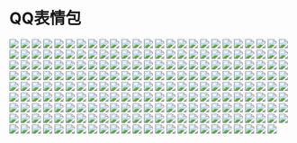 # QQ表情包

![](https://gcore.jsdelivr.net/gh/yoghurtlee-thu/twikoo-magic@main/image/QQ/0.webp)
![](https://gcore.jsdelivr.net/gh/yoghurtlee-thu/twikoo-magic@main/image/QQ/1.webp)
![](https://gcore.jsdelivr.net/gh/yoghurtlee-thu/twikoo-magic@main/image/QQ/10.webp)
![](https://gcore.jsdelivr.net/gh/yoghurtlee-thu/twikoo-magic@main/image/QQ/100.webp)
![](https://gcore.jsdelivr.net/gh/yoghurtlee-thu/twikoo-magic@main/image/QQ/101.webp)
![](https://gcore.jsdelivr.net/gh/yoghurtlee-thu/twikoo-magic@main/image/QQ/102.webp)
![](https://gcore.jsdelivr.net/gh/yoghurtlee-thu/twikoo-magic@main/image/QQ/103.webp)
![](https://gcore.jsdelivr.net/gh/yoghurtlee-thu/twikoo-magic@main/image/QQ/104.webp)
![](https://gcore.jsdelivr.net/gh/yoghurtlee-thu/twikoo-magic@main/image/QQ/105.webp)
![](https://gcore.jsdelivr.net/gh/yoghurtlee-thu/twikoo-magic@main/image/QQ/106.webp)
![](https://gcore.jsdelivr.net/gh/yoghurtlee-thu/twikoo-magic@main/image/QQ/107.webp)
![](https://gcore.jsdelivr.net/gh/yoghurtlee-thu/twikoo-magic@main/image/QQ/108.webp)
![](https://gcore.jsdelivr.net/gh/yoghurtlee-thu/twikoo-magic@main/image/QQ/109.webp)
![](https://gcore.jsdelivr.net/gh/yoghurtlee-thu/twikoo-magic@main/image/QQ/11.webp)
![](https://gcore.jsdelivr.net/gh/yoghurtlee-thu/twikoo-magic@main/image/QQ/110.webp)
![](https://gcore.jsdelivr.net/gh/yoghurtlee-thu/twikoo-magic@main/image/QQ/111.webp)
![](https://gcore.jsdelivr.net/gh/yoghurtlee-thu/twikoo-magic@main/image/QQ/112.webp)
![](https://gcore.jsdelivr.net/gh/yoghurtlee-thu/twikoo-magic@main/image/QQ/113.webp)
![](https://gcore.jsdelivr.net/gh/yoghurtlee-thu/twikoo-magic@main/image/QQ/114.webp)
![](https://gcore.jsdelivr.net/gh/yoghurtlee-thu/twikoo-magic@main/image/QQ/115.webp)
![](https://gcore.jsdelivr.net/gh/yoghurtlee-thu/twikoo-magic@main/image/QQ/116.webp)
![](https://gcore.jsdelivr.net/gh/yoghurtlee-thu/twikoo-magic@main/image/QQ/117.webp)
![](https://gcore.jsdelivr.net/gh/yoghurtlee-thu/twikoo-magic@main/image/QQ/118.webp)
![](https://gcore.jsdelivr.net/gh/yoghurtlee-thu/twikoo-magic@main/image/QQ/119.webp)
![](https://gcore.jsdelivr.net/gh/yoghurtlee-thu/twikoo-magic@main/image/QQ/12.webp)
![](https://gcore.jsdelivr.net/gh/yoghurtlee-thu/twikoo-magic@main/image/QQ/120.webp)
![](https://gcore.jsdelivr.net/gh/yoghurtlee-thu/twikoo-magic@main/image/QQ/121.webp)
![](https://gcore.jsdelivr.net/gh/yoghurtlee-thu/twikoo-magic@main/image/QQ/122.webp)
![](https://gcore.jsdelivr.net/gh/yoghurtlee-thu/twikoo-magic@main/image/QQ/123.webp)
![](https://gcore.jsdelivr.net/gh/yoghurtlee-thu/twikoo-magic@main/image/QQ/124.webp)
![](https://gcore.jsdelivr.net/gh/yoghurtlee-thu/twikoo-magic@main/image/QQ/125.webp)
![](https://gcore.jsdelivr.net/gh/yoghurtlee-thu/twikoo-magic@main/image/QQ/126.webp)
![](https://gcore.jsdelivr.net/gh/yoghurtlee-thu/twikoo-magic@main/image/QQ/127.webp)
![](https://gcore.jsdelivr.net/gh/yoghurtlee-thu/twikoo-magic@main/image/QQ/128.webp)
![](https://gcore.jsdelivr.net/gh/yoghurtlee-thu/twikoo-magic@main/image/QQ/129.webp)
![](https://gcore.jsdelivr.net/gh/yoghurtlee-thu/twikoo-magic@main/image/QQ/13.webp)
![](https://gcore.jsdelivr.net/gh/yoghurtlee-thu/twikoo-magic@main/image/QQ/130.webp)
![](https://gcore.jsdelivr.net/gh/yoghurtlee-thu/twikoo-magic@main/image/QQ/131.webp)
![](https://gcore.jsdelivr.net/gh/yoghurtlee-thu/twikoo-magic@main/image/QQ/132.webp)
![](https://gcore.jsdelivr.net/gh/yoghurtlee-thu/twikoo-magic@main/image/QQ/133.webp)
![](https://gcore.jsdelivr.net/gh/yoghurtlee-thu/twikoo-magic@main/image/QQ/134.webp)
![](https://gcore.jsdelivr.net/gh/yoghurtlee-thu/twikoo-magic@main/image/QQ/135.webp)
![](https://gcore.jsdelivr.net/gh/yoghurtlee-thu/twikoo-magic@main/image/QQ/136.webp)
![](https://gcore.jsdelivr.net/gh/yoghurtlee-thu/twikoo-magic@main/image/QQ/137.webp)
![](https://gcore.jsdelivr.net/gh/yoghurtlee-thu/twikoo-magic@main/image/QQ/138.webp)
![](https://gcore.jsdelivr.net/gh/yoghurtlee-thu/twikoo-magic@main/image/QQ/139.webp)
![](https://gcore.jsdelivr.net/gh/yoghurtlee-thu/twikoo-magic@main/image/QQ/14.webp)
![](https://gcore.jsdelivr.net/gh/yoghurtlee-thu/twikoo-magic@main/image/QQ/140.webp)
![](https://gcore.jsdelivr.net/gh/yoghurtlee-thu/twikoo-magic@main/image/QQ/141.webp)
![](https://gcore.jsdelivr.net/gh/yoghurtlee-thu/twikoo-magic@main/image/QQ/142.webp)
![](https://gcore.jsdelivr.net/gh/yoghurtlee-thu/twikoo-magic@main/image/QQ/143.webp)
![](https://gcore.jsdelivr.net/gh/yoghurtlee-thu/twikoo-magic@main/image/QQ/144.webp)
![](https://gcore.jsdelivr.net/gh/yoghurtlee-thu/twikoo-magic@main/image/QQ/145.webp)
![](https://gcore.jsdelivr.net/gh/yoghurtlee-thu/twikoo-magic@main/image/QQ/146.webp)
![](https://gcore.jsdelivr.net/gh/yoghurtlee-thu/twikoo-magic@main/image/QQ/147.webp)
![](https://gcore.jsdelivr.net/gh/yoghurtlee-thu/twikoo-magic@main/image/QQ/148.webp)
![](https://gcore.jsdelivr.net/gh/yoghurtlee-thu/twikoo-magic@main/image/QQ/149.webp)
![](https://gcore.jsdelivr.net/gh/yoghurtlee-thu/twikoo-magic@main/image/QQ/15.webp)
![](https://gcore.jsdelivr.net/gh/yoghurtlee-thu/twikoo-magic@main/image/QQ/150.webp)
![](https://gcore.jsdelivr.net/gh/yoghurtlee-thu/twikoo-magic@main/image/QQ/151.webp)
![](https://gcore.jsdelivr.net/gh/yoghurtlee-thu/twikoo-magic@main/image/QQ/152.webp)
![](https://gcore.jsdelivr.net/gh/yoghurtlee-thu/twikoo-magic@main/image/QQ/153.webp)
![](https://gcore.jsdelivr.net/gh/yoghurtlee-thu/twikoo-magic@main/image/QQ/154.webp)
![](https://gcore.jsdelivr.net/gh/yoghurtlee-thu/twikoo-magic@main/image/QQ/155.webp)
![](https://gcore.jsdelivr.net/gh/yoghurtlee-thu/twikoo-magic@main/image/QQ/156.webp)
![](https://gcore.jsdelivr.net/gh/yoghurtlee-thu/twikoo-magic@main/image/QQ/157.webp)
![](https://gcore.jsdelivr.net/gh/yoghurtlee-thu/twikoo-magic@main/image/QQ/158.webp)
![](https://gcore.jsdelivr.net/gh/yoghurtlee-thu/twikoo-magic@main/image/QQ/159.webp)
![](https://gcore.jsdelivr.net/gh/yoghurtlee-thu/twikoo-magic@main/image/QQ/16.webp)
![](https://gcore.jsdelivr.net/gh/yoghurtlee-thu/twikoo-magic@main/image/QQ/160.webp)
![](https://gcore.jsdelivr.net/gh/yoghurtlee-thu/twikoo-magic@main/image/QQ/161.webp)
![](https://gcore.jsdelivr.net/gh/yoghurtlee-thu/twikoo-magic@main/image/QQ/162.webp)
![](https://gcore.jsdelivr.net/gh/yoghurtlee-thu/twikoo-magic@main/image/QQ/163.webp)
![](https://gcore.jsdelivr.net/gh/yoghurtlee-thu/twikoo-magic@main/image/QQ/164.webp)
![](https://gcore.jsdelivr.net/gh/yoghurtlee-thu/twikoo-magic@main/image/QQ/165.webp)
![](https://gcore.jsdelivr.net/gh/yoghurtlee-thu/twikoo-magic@main/image/QQ/166.webp)
![](https://gcore.jsdelivr.net/gh/yoghurtlee-thu/twikoo-magic@main/image/QQ/167.webp)
![](https://gcore.jsdelivr.net/gh/yoghurtlee-thu/twikoo-magic@main/image/QQ/168.webp)
![](https://gcore.jsdelivr.net/gh/yoghurtlee-thu/twikoo-magic@main/image/QQ/169.webp)
![](https://gcore.jsdelivr.net/gh/yoghurtlee-thu/twikoo-magic@main/image/QQ/17.webp)
![](https://gcore.jsdelivr.net/gh/yoghurtlee-thu/twikoo-magic@main/image/QQ/170.webp)
![](https://gcore.jsdelivr.net/gh/yoghurtlee-thu/twikoo-magic@main/image/QQ/171.webp)
![](https://gcore.jsdelivr.net/gh/yoghurtlee-thu/twikoo-magic@main/image/QQ/172.webp)
![](https://gcore.jsdelivr.net/gh/yoghurtlee-thu/twikoo-magic@main/image/QQ/173.webp)
![](https://gcore.jsdelivr.net/gh/yoghurtlee-thu/twikoo-magic@main/image/QQ/174.webp)
![](https://gcore.jsdelivr.net/gh/yoghurtlee-thu/twikoo-magic@main/image/QQ/175.webp)
![](https://gcore.jsdelivr.net/gh/yoghurtlee-thu/twikoo-magic@main/image/QQ/176.webp)
![](https://gcore.jsdelivr.net/gh/yoghurtlee-thu/twikoo-magic@main/image/QQ/177.webp)
![](https://gcore.jsdelivr.net/gh/yoghurtlee-thu/twikoo-magic@main/image/QQ/178.webp)
![](https://gcore.jsdelivr.net/gh/yoghurtlee-thu/twikoo-magic@main/image/QQ/179.webp)
![](https://gcore.jsdelivr.net/gh/yoghurtlee-thu/twikoo-magic@main/image/QQ/18.webp)
![](https://gcore.jsdelivr.net/gh/yoghurtlee-thu/twikoo-magic@main/image/QQ/180.webp)
![](https://gcore.jsdelivr.net/gh/yoghurtlee-thu/twikoo-magic@main/image/QQ/181.webp)
![](https://gcore.jsdelivr.net/gh/yoghurtlee-thu/twikoo-magic@main/image/QQ/182.webp)
![](https://gcore.jsdelivr.net/gh/yoghurtlee-thu/twikoo-magic@main/image/QQ/183.webp)
![](https://gcore.jsdelivr.net/gh/yoghurtlee-thu/twikoo-magic@main/image/QQ/184.webp)
![](https://gcore.jsdelivr.net/gh/yoghurtlee-thu/twikoo-magic@main/image/QQ/185.webp)
![](https://gcore.jsdelivr.net/gh/yoghurtlee-thu/twikoo-magic@main/image/QQ/186.webp)
![](https://gcore.jsdelivr.net/gh/yoghurtlee-thu/twikoo-magic@main/image/QQ/187.webp)
![](https://gcore.jsdelivr.net/gh/yoghurtlee-thu/twikoo-magic@main/image/QQ/188.webp)
![](https://gcore.jsdelivr.net/gh/yoghurtlee-thu/twikoo-magic@main/image/QQ/189.webp)
![](https://gcore.jsdelivr.net/gh/yoghurtlee-thu/twikoo-magic@main/image/QQ/19.webp)
![](https://gcore.jsdelivr.net/gh/yoghurtlee-thu/twikoo-magic@main/image/QQ/190.webp)
![](https://gcore.jsdelivr.net/gh/yoghurtlee-thu/twikoo-magic@main/image/QQ/191.webp)
![](https://gcore.jsdelivr.net/gh/yoghurtlee-thu/twikoo-magic@main/image/QQ/192.webp)
![](https://gcore.jsdelivr.net/gh/yoghurtlee-thu/twikoo-magic@main/image/QQ/193.webp)
![](https://gcore.jsdelivr.net/gh/yoghurtlee-thu/twikoo-magic@main/image/QQ/194.webp)
![](https://gcore.jsdelivr.net/gh/yoghurtlee-thu/twikoo-magic@main/image/QQ/195.webp)
![](https://gcore.jsdelivr.net/gh/yoghurtlee-thu/twikoo-magic@main/image/QQ/196.webp)
![](https://gcore.jsdelivr.net/gh/yoghurtlee-thu/twikoo-magic@main/image/QQ/197.webp)
![](https://gcore.jsdelivr.net/gh/yoghurtlee-thu/twikoo-magic@main/image/QQ/198.webp)
![](https://gcore.jsdelivr.net/gh/yoghurtlee-thu/twikoo-magic@main/image/QQ/199.webp)
![](https://gcore.jsdelivr.net/gh/yoghurtlee-thu/twikoo-magic@main/image/QQ/2.webp)
![](https://gcore.jsdelivr.net/gh/yoghurtlee-thu/twikoo-magic@main/image/QQ/20.webp)
![](https://gcore.jsdelivr.net/gh/yoghurtlee-thu/twikoo-magic@main/image/QQ/200.webp)
![](https://gcore.jsdelivr.net/gh/yoghurtlee-thu/twikoo-magic@main/image/QQ/201.webp)
![](https://gcore.jsdelivr.net/gh/yoghurtlee-thu/twikoo-magic@main/image/QQ/202.webp)
![](https://gcore.jsdelivr.net/gh/yoghurtlee-thu/twikoo-magic@main/image/QQ/203.webp)
![](https://gcore.jsdelivr.net/gh/yoghurtlee-thu/twikoo-magic@main/image/QQ/204.webp)
![](https://gcore.jsdelivr.net/gh/yoghurtlee-thu/twikoo-magic@main/image/QQ/205.webp)
![](https://gcore.jsdelivr.net/gh/yoghurtlee-thu/twikoo-magic@main/image/QQ/206.webp)
![](https://gcore.jsdelivr.net/gh/yoghurtlee-thu/twikoo-magic@main/image/QQ/207.webp)
![](https://gcore.jsdelivr.net/gh/yoghurtlee-thu/twikoo-magic@main/image/QQ/21.webp)
![](https://gcore.jsdelivr.net/gh/yoghurtlee-thu/twikoo-magic@main/image/QQ/22.webp)
![](https://gcore.jsdelivr.net/gh/yoghurtlee-thu/twikoo-magic@main/image/QQ/23.webp)
![](https://gcore.jsdelivr.net/gh/yoghurtlee-thu/twikoo-magic@main/image/QQ/24.webp)
![](https://gcore.jsdelivr.net/gh/yoghurtlee-thu/twikoo-magic@main/image/QQ/25.webp)
![](https://gcore.jsdelivr.net/gh/yoghurtlee-thu/twikoo-magic@main/image/QQ/26.webp)
![](https://gcore.jsdelivr.net/gh/yoghurtlee-thu/twikoo-magic@main/image/QQ/27.webp)
![](https://gcore.jsdelivr.net/gh/yoghurtlee-thu/twikoo-magic@main/image/QQ/28.webp)
![](https://gcore.jsdelivr.net/gh/yoghurtlee-thu/twikoo-magic@main/image/QQ/29.webp)
![](https://gcore.jsdelivr.net/gh/yoghurtlee-thu/twikoo-magic@main/image/QQ/3.webp)
![](https://gcore.jsdelivr.net/gh/yoghurtlee-thu/twikoo-magic@main/image/QQ/30.webp)
![](https://gcore.jsdelivr.net/gh/yoghurtlee-thu/twikoo-magic@main/image/QQ/31.webp)
![](https://gcore.jsdelivr.net/gh/yoghurtlee-thu/twikoo-magic@main/image/QQ/32.webp)
![](https://gcore.jsdelivr.net/gh/yoghurtlee-thu/twikoo-magic@main/image/QQ/33.webp)
![](https://gcore.jsdelivr.net/gh/yoghurtlee-thu/twikoo-magic@main/image/QQ/34.webp)
![](https://gcore.jsdelivr.net/gh/yoghurtlee-thu/twikoo-magic@main/image/QQ/35.webp)
![](https://gcore.jsdelivr.net/gh/yoghurtlee-thu/twikoo-magic@main/image/QQ/36.webp)
![](https://gcore.jsdelivr.net/gh/yoghurtlee-thu/twikoo-magic@main/image/QQ/37.webp)
![](https://gcore.jsdelivr.net/gh/yoghurtlee-thu/twikoo-magic@main/image/QQ/38.webp)
![](https://gcore.jsdelivr.net/gh/yoghurtlee-thu/twikoo-magic@main/image/QQ/39.webp)
![](https://gcore.jsdelivr.net/gh/yoghurtlee-thu/twikoo-magic@main/image/QQ/4.webp)
![](https://gcore.jsdelivr.net/gh/yoghurtlee-thu/twikoo-magic@main/image/QQ/40.webp)
![](https://gcore.jsdelivr.net/gh/yoghurtlee-thu/twikoo-magic@main/image/QQ/41.webp)
![](https://gcore.jsdelivr.net/gh/yoghurtlee-thu/twikoo-magic@main/image/QQ/42.webp)
![](https://gcore.jsdelivr.net/gh/yoghurtlee-thu/twikoo-magic@main/image/QQ/43.webp)
![](https://gcore.jsdelivr.net/gh/yoghurtlee-thu/twikoo-magic@main/image/QQ/44.webp)
![](https://gcore.jsdelivr.net/gh/yoghurtlee-thu/twikoo-magic@main/image/QQ/45.webp)
![](https://gcore.jsdelivr.net/gh/yoghurtlee-thu/twikoo-magic@main/image/QQ/46.webp)
![](https://gcore.jsdelivr.net/gh/yoghurtlee-thu/twikoo-magic@main/image/QQ/47.webp)
![](https://gcore.jsdelivr.net/gh/yoghurtlee-thu/twikoo-magic@main/image/QQ/48.webp)
![](https://gcore.jsdelivr.net/gh/yoghurtlee-thu/twikoo-magic@main/image/QQ/49.webp)
![](https://gcore.jsdelivr.net/gh/yoghurtlee-thu/twikoo-magic@main/image/QQ/5.webp)
![](https://gcore.jsdelivr.net/gh/yoghurtlee-thu/twikoo-magic@main/image/QQ/50.webp)
![](https://gcore.jsdelivr.net/gh/yoghurtlee-thu/twikoo-magic@main/image/QQ/51.webp)
![](https://gcore.jsdelivr.net/gh/yoghurtlee-thu/twikoo-magic@main/image/QQ/52.webp)
![](https://gcore.jsdelivr.net/gh/yoghurtlee-thu/twikoo-magic@main/image/QQ/53.webp)
![](https://gcore.jsdelivr.net/gh/yoghurtlee-thu/twikoo-magic@main/image/QQ/54.webp)
![](https://gcore.jsdelivr.net/gh/yoghurtlee-thu/twikoo-magic@main/image/QQ/55.webp)
![](https://gcore.jsdelivr.net/gh/yoghurtlee-thu/twikoo-magic@main/image/QQ/56.webp)
![](https://gcore.jsdelivr.net/gh/yoghurtlee-thu/twikoo-magic@main/image/QQ/57.webp)
![](https://gcore.jsdelivr.net/gh/yoghurtlee-thu/twikoo-magic@main/image/QQ/58.webp)
![](https://gcore.jsdelivr.net/gh/yoghurtlee-thu/twikoo-magic@main/image/QQ/59.webp)
![](https://gcore.jsdelivr.net/gh/yoghurtlee-thu/twikoo-magic@main/image/QQ/6.webp)
![](https://gcore.jsdelivr.net/gh/yoghurtlee-thu/twikoo-magic@main/image/QQ/60.webp)
![](https://gcore.jsdelivr.net/gh/yoghurtlee-thu/twikoo-magic@main/image/QQ/61.webp)
![](https://gcore.jsdelivr.net/gh/yoghurtlee-thu/twikoo-magic@main/image/QQ/62.webp)
![](https://gcore.jsdelivr.net/gh/yoghurtlee-thu/twikoo-magic@main/image/QQ/63.webp)
![](https://gcore.jsdelivr.net/gh/yoghurtlee-thu/twikoo-magic@main/image/QQ/64.webp)
![](https://gcore.jsdelivr.net/gh/yoghurtlee-thu/twikoo-magic@main/image/QQ/65.webp)
![](https://gcore.jsdelivr.net/gh/yoghurtlee-thu/twikoo-magic@main/image/QQ/66.webp)
![](https://gcore.jsdelivr.net/gh/yoghurtlee-thu/twikoo-magic@main/image/QQ/67.webp)
![](https://gcore.jsdelivr.net/gh/yoghurtlee-thu/twikoo-magic@main/image/QQ/68.webp)
![](https://gcore.jsdelivr.net/gh/yoghurtlee-thu/twikoo-magic@main/image/QQ/69.webp)
![](https://gcore.jsdelivr.net/gh/yoghurtlee-thu/twikoo-magic@main/image/QQ/7.webp)
![](https://gcore.jsdelivr.net/gh/yoghurtlee-thu/twikoo-magic@main/image/QQ/70.webp)
![](https://gcore.jsdelivr.net/gh/yoghurtlee-thu/twikoo-magic@main/image/QQ/71.webp)
![](https://gcore.jsdelivr.net/gh/yoghurtlee-thu/twikoo-magic@main/image/QQ/72.webp)
![](https://gcore.jsdelivr.net/gh/yoghurtlee-thu/twikoo-magic@main/image/QQ/73.webp)
![](https://gcore.jsdelivr.net/gh/yoghurtlee-thu/twikoo-magic@main/image/QQ/74.webp)
![](https://gcore.jsdelivr.net/gh/yoghurtlee-thu/twikoo-magic@main/image/QQ/75.webp)
![](https://gcore.jsdelivr.net/gh/yoghurtlee-thu/twikoo-magic@main/image/QQ/76.webp)
![](https://gcore.jsdelivr.net/gh/yoghurtlee-thu/twikoo-magic@main/image/QQ/77.webp)
![](https://gcore.jsdelivr.net/gh/yoghurtlee-thu/twikoo-magic@main/image/QQ/78.webp)
![](https://gcore.jsdelivr.net/gh/yoghurtlee-thu/twikoo-magic@main/image/QQ/79.webp)
![](https://gcore.jsdelivr.net/gh/yoghurtlee-thu/twikoo-magic@main/image/QQ/8.webp)
![](https://gcore.jsdelivr.net/gh/yoghurtlee-thu/twikoo-magic@main/image/QQ/80.webp)
![](https://gcore.jsdelivr.net/gh/yoghurtlee-thu/twikoo-magic@main/image/QQ/81.webp)
![](https://gcore.jsdelivr.net/gh/yoghurtlee-thu/twikoo-magic@main/image/QQ/82.webp)
![](https://gcore.jsdelivr.net/gh/yoghurtlee-thu/twikoo-magic@main/image/QQ/83.webp)
![](https://gcore.jsdelivr.net/gh/yoghurtlee-thu/twikoo-magic@main/image/QQ/84.webp)
![](https://gcore.jsdelivr.net/gh/yoghurtlee-thu/twikoo-magic@main/image/QQ/85.webp)
![](https://gcore.jsdelivr.net/gh/yoghurtlee-thu/twikoo-magic@main/image/QQ/86.webp)
![](https://gcore.jsdelivr.net/gh/yoghurtlee-thu/twikoo-magic@main/image/QQ/87.webp)
![](https://gcore.jsdelivr.net/gh/yoghurtlee-thu/twikoo-magic@main/image/QQ/88.webp)
![](https://gcore.jsdelivr.net/gh/yoghurtlee-thu/twikoo-magic@main/image/QQ/89.webp)
![](https://gcore.jsdelivr.net/gh/yoghurtlee-thu/twikoo-magic@main/image/QQ/9.webp)
![](https://gcore.jsdelivr.net/gh/yoghurtlee-thu/twikoo-magic@main/image/QQ/90.webp)
![](https://gcore.jsdelivr.net/gh/yoghurtlee-thu/twikoo-magic@main/image/QQ/91.webp)
![](https://gcore.jsdelivr.net/gh/yoghurtlee-thu/twikoo-magic@main/image/QQ/92.webp)
![](https://gcore.jsdelivr.net/gh/yoghurtlee-thu/twikoo-magic@main/image/QQ/93.webp)
![](https://gcore.jsdelivr.net/gh/yoghurtlee-thu/twikoo-magic@main/image/QQ/94.webp)
![](https://gcore.jsdelivr.net/gh/yoghurtlee-thu/twikoo-magic@main/image/QQ/95.webp)
![](https://gcore.jsdelivr.net/gh/yoghurtlee-thu/twikoo-magic@main/image/QQ/96.webp)
![](https://gcore.jsdelivr.net/gh/yoghurtlee-thu/twikoo-magic@main/image/QQ/97.webp)
![](https://gcore.jsdelivr.net/gh/yoghurtlee-thu/twikoo-magic@main/image/QQ/98.webp)
![](https://gcore.jsdelivr.net/gh/yoghurtlee-thu/twikoo-magic@main/image/QQ/99.webp)
![](https://gcore.jsdelivr.net/gh/yoghurtlee-thu/twikoo-magic@main/image/QQ/不你不想.webp)
![](https://gcore.jsdelivr.net/gh/yoghurtlee-thu/twikoo-magic@main/image/QQ/哇哦.webp)
![](https://gcore.jsdelivr.net/gh/yoghurtlee-thu/twikoo-magic@main/image/QQ/哦.webp)
![](https://gcore.jsdelivr.net/gh/yoghurtlee-thu/twikoo-magic@main/image/QQ/打call.webp)
![](https://gcore.jsdelivr.net/gh/yoghurtlee-thu/twikoo-magic@main/image/QQ/打脸.webp)
![](https://gcore.jsdelivr.net/gh/yoghurtlee-thu/twikoo-magic@main/image/QQ/摸鱼.webp)
![](https://gcore.jsdelivr.net/gh/yoghurtlee-thu/twikoo-magic@main/image/QQ/敬礼.webp)
![](https://gcore.jsdelivr.net/gh/yoghurtlee-thu/twikoo-magic@main/image/QQ/无眼笑.webp)
![](https://gcore.jsdelivr.net/gh/yoghurtlee-thu/twikoo-magic@main/image/QQ/比心.webp)
![](https://gcore.jsdelivr.net/gh/yoghurtlee-thu/twikoo-magic@main/image/QQ/没眼看.webp)
![](https://gcore.jsdelivr.net/gh/yoghurtlee-thu/twikoo-magic@main/image/QQ/滚.webp)
![](https://gcore.jsdelivr.net/gh/yoghurtlee-thu/twikoo-magic@main/image/QQ/狂笑.webp)
![](https://gcore.jsdelivr.net/gh/yoghurtlee-thu/twikoo-magic@main/image/QQ/睁眼.webp)
![](https://gcore.jsdelivr.net/gh/yoghurtlee-thu/twikoo-magic@main/image/QQ/考虑中.webp)
![](https://gcore.jsdelivr.net/gh/yoghurtlee-thu/twikoo-magic@main/image/QQ/面无表情.webp)
![](https://gcore.jsdelivr.net/gh/yoghurtlee-thu/twikoo-magic@main/image/QQ/魔鬼笑.webp)
